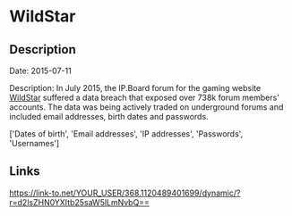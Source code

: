 # WildStar

## Description

Date: 2015-07-11

Description:
In July 2015, the IP.Board forum for the gaming website <a href="http://www.wildstar-online.com" target="_blank" rel="noopener">WildStar</a> suffered a data breach that exposed over 738k forum members' accounts. The data was being actively traded on underground forums and included email addresses, birth dates and passwords.


['Dates of birth', 'Email addresses', 'IP addresses', 'Passwords', 'Usernames']

## Links

https://link-to.net/YOUR_USER/368.1120489401699/dynamic/?r=d2lsZHN0YXItb25saW5lLmNvbQ==